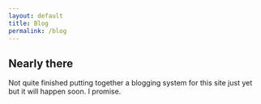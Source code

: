 ```yaml
---
layout: default
title: Blog
permalink: /blog
---
```


## Nearly there
Not quite finished putting together a blogging system for this site
just yet but it will happen soon. I promise.
